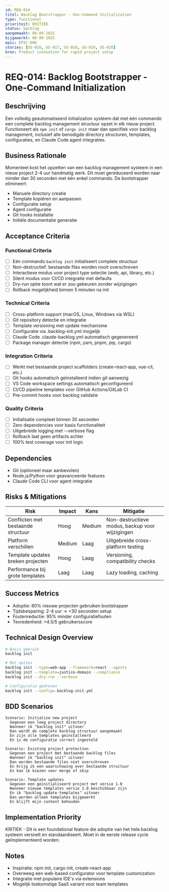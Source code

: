 ```yaml
---
id: REQ-014
titel: Backlog Bootstrapper - One-Command Initialization
type: functional
prioriteit: KRITIEK
status: backlog
aangemaakt: 08-09-2025
bijgewerkt: 08-09-2025
epic: EPIC-006
stories: [US-016, US-017, US-018, US-019, US-020]
bron: Product innovation for rapid project setup
---
```


# REQ-014: Backlog Bootstrapper - One-Command Initialization

## Beschrijving
Een volledig geautomatiseerd initialization systeem dat met één commando een complete backlog management structuur opzet in elk nieuw project. Functioneert als `npm init` of `cargo init` maar dan specifiek voor backlog management, inclusief alle benodigde directory structuren, templates, configuraties, en Claude Code agent integraties.

## Business Rationale
Momenteel kost het opzetten van een backlog management systeem in een nieuw project 2-4 uur handmatig werk. Dit moet gereduceerd worden naar minder dan 30 seconden met één enkel commando. De bootstrapper elimineert:
- Manuele directory creatie
- Template kopiëren en aanpassen
- Configuratie setup
- Agent configuratie
- Git hooks installatie
- Initiële documentatie generatie

## Acceptance Criteria

### Functional Criteria
- [ ] Eén commando `backlog init` initialiseert complete structuur
- [ ] Non-destructief: bestaande files worden nooit overschreven
- [ ] Interactieve modus voor project type selectie (web, api, library, etc.)
- [ ] Silent modus voor CI/CD integratie met defaults
- [ ] Dry-run optie toont wat er zou gebeuren zonder wijzigingen
- [ ] Rollback mogelijkheid binnen 5 minuten na init

### Technical Criteria
- [ ] Cross-platform support (macOS, Linux, Windows via WSL)
- [ ] Git repository detectie en integratie
- [ ] Template versioning met update mechanisme
- [ ] Configuratie via .backlog-init.yml mogelijk
- [ ] Claude Code .claude-backlog.yml automatisch gegenereerd
- [ ] Package manager detectie (npm, yarn, pnpm, pip, cargo)

### Integration Criteria
- [ ] Werkt met bestaande project scaffolders (create-react-app, vue-cli, etc.)
- [ ] Git hooks automatisch geïnstalleerd indien git aanwezig
- [ ] VS Code workspace settings automatisch geconfigureerd
- [ ] CI/CD pipeline templates voor GitHub Actions/GitLab CI
- [ ] Pre-commit hooks voor backlog validatie

### Quality Criteria
- [ ] Initialisatie compleet binnen 30 seconden
- [ ] Zero dependencies voor basis functionaliteit
- [ ] Uitgebreide logging met --verbose flag
- [ ] Rollback laat geen artifacts achter
- [ ] 100% test coverage voor init logic

## Dependencies
- Git (optioneel maar aanbevolen)
- Node.js/Python voor geavanceerde features
- Claude Code CLI voor agent integratie

## Risks & Mitigations
| Risk | Impact | Kans | Mitigatie |
|------|--------|------|-----------|
| Conflicten met bestaande structuur | Hoog | Medium | Non-destructieve modus, backup voor wijzigingen |
| Platform verschillen | Medium | Laag | Uitgebreide cross-platform testing |
| Template updates breken projecten | Hoog | Laag | Versioning, compatibility checks |
| Performance bij grote templates | Laag | Laag | Lazy loading, caching |

## Success Metrics
- Adoptie: 80% nieuwe projecten gebruiken bootstrapper
- Tijdsbesparing: 2-4 uur → <30 seconden setup
- Foutenreductie: 95% minder configuratiefouten
- Tevredenheid: >4.5/5 gebruikersscore

## Technical Design Overview
```bash
# Basis gebruik
backlog init

# Met opties
backlog init --type=web-app --framework=react --agents
backlog init --template=justice-domain --compliance
backlog init --dry-run --verbose

# Configuratie gedreven
backlog init --config=.backlog-init.yml
```

## BDD Scenarios
```gherkin
Scenario: Initialize new project
  Gegeven een leeg project directory
  Wanneer ik "backlog init" uitvoer
  Dan wordt de complete backlog structuur aangemaakt
  En zijn alle templates geïnstalleerd
  En is de configuratie correct ingesteld

Scenario: Existing project protection
  Gegeven een project met bestaande backlog files
  Wanneer ik "backlog init" uitvoer
  Dan worden bestaande files niet overschreven
  En krijg ik een waarschuwing over bestaande structuur
  En kan ik kiezen voor merge of skip

Scenario: Template updates
  Gegeven een geïnitialiseerd project met versie 1.0
  Wanneer nieuwe templates versie 2.0 beschikbaar zijn
  En ik "backlog update-templates" uitvoer
  Dan worden alleen templates bijgewerkt
  En blijft mijn content behouden
```

## Implementation Priority
KRITIEK - Dit is een foundational feature die adoptie van het hele backlog systeem versnelt en standaardiseert. Moet in de eerste release cycle geïmplementeerd worden.

## Notes
- Inspiratie: npm init, cargo init, create-react-app
- Overweeg een web-based configurator voor template customization
- Integratie met populaire IDE's via extensions
- Mogelijk toekomstige SaaS variant voor team templates